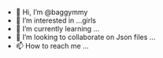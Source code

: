 - 👋 Hi, I’m @baggymmy
- 👀 I’m interested in ...girls
- 🌱 I’m currently learning ...
- 💞️ I’m looking to collaborate on Json files ...
- 📫 How to reach me ...

<!---
baggymmy/baggymmy is a ✨ special ✨ repository because its `README.md` (this file) appears on your GitHub profile.
You can click the Preview link to take a look at your changes.
--->
